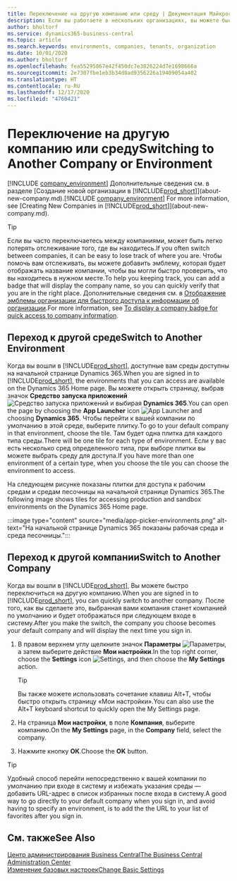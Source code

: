 ```yaml
---
title: Переключение на другую компанию или среду | Документация Майкрософт
description: Если вы работаете в нескольких организациях, вы можете быстро переключаться между средами и компаниями.
author: bholtorf
ms.service: dynamics365-business-central
ms.topic: article
ms.search.keywords: environments, companies, tenants, organization
ms.date: 10/01/2020
ms.author: bholtorf
ms.openlocfilehash: fea55295867e42f450dc7e3826224d7e1698666a
ms.sourcegitcommit: 2e7307fbe1eb3b34d0ad9356226a19409054a402
ms.translationtype: HT
ms.contentlocale: ru-RU
ms.lasthandoff: 12/17/2020
ms.locfileid: "4760421"
---
```

# <a name="switching-to-another-company-or-environment"></a><span data-ttu-id="fc55f-103">Переключение на другую компанию или среду</span><span class="sxs-lookup"><span data-stu-id="fc55f-103">Switching to Another Company or Environment</span></span>

<span data-ttu-id="fc55f-104">[!INCLUDE [company_environment](includes/company_environment.md)] Дополнительные сведения см. в разделе [Создание новой организации в [!INCLUDE[prod_short](includes/prod_short.md)]](about-new-company.md).</span><span class="sxs-lookup"><span data-stu-id="fc55f-104">[!INCLUDE [company_environment](includes/company_environment.md)] For more information, see [Creating New Companies in [!INCLUDE[prod_short](includes/prod_short.md)]](about-new-company.md).</span></span>  

> [!TIP]
> <span data-ttu-id="fc55f-105">Если вы часто переключаетесь между компаниями, может быть легко потерять отслеживание того, где вы находитесь.</span><span class="sxs-lookup"><span data-stu-id="fc55f-105">If you often switch between companies, it can be easy to lose track of where you are.</span></span> <span data-ttu-id="fc55f-106">Чтобы помочь вам отслеживать, вы можете добавить эмблему, которая будет отображать название компании, чтобы вы могли быстро проверить, что вы находитесь в нужном месте.</span><span class="sxs-lookup"><span data-stu-id="fc55f-106">To help you keeping track, you can add a badge that will display the company name, so you can quickly verify that you are in the right place.</span></span> <span data-ttu-id="fc55f-107">Дополнительные сведения см. в [Отображение эмблемы организации для быстрого доступа к информации об организации](ui-change-basic-settings.md#to-display-a-company-badge-for-quick-access-to-company-information).</span><span class="sxs-lookup"><span data-stu-id="fc55f-107">For more information, see [To display a company badge for quick access to company information](ui-change-basic-settings.md#to-display-a-company-badge-for-quick-access-to-company-information).</span></span>

## <a name="switch-to-another-environment"></a><span data-ttu-id="fc55f-108">Переход к другой среде</span><span class="sxs-lookup"><span data-stu-id="fc55f-108">Switch to Another Environment</span></span>

<span data-ttu-id="fc55f-109">Когда вы вошли в [!INCLUDE[prod_short](includes/prod_short.md)], доступные вам среды доступны на начальной странице Dynamics 365.</span><span class="sxs-lookup"><span data-stu-id="fc55f-109">When you are signed in to [!INCLUDE[prod_short](includes/prod_short.md)], the environments that you can access are available on the Dynamics 365 Home page.</span></span> <span data-ttu-id="fc55f-110">Вы можете открыть страницу, выбрав значок **Средство запуска приложений** ![Средство запуска приложений](media/app-launcher-icon.png "Средство запуска приложений обеспечивает доступ к дополнительным функциям") и выбирая **Dynamics 365**.</span><span class="sxs-lookup"><span data-stu-id="fc55f-110">You can open the page by choosing the **App Launcher** icon ![App Launcher](media/app-launcher-icon.png "The App Launcher provides access to more features") and choosing **Dynamics 365**.</span></span> <span data-ttu-id="fc55f-111">Чтобы перейти к вашей компании по умолчанию в этой среде, выберите плитку.</span><span class="sxs-lookup"><span data-stu-id="fc55f-111">To go to your default company in that environment, choose the tile.</span></span> <span data-ttu-id="fc55f-112">Там будет одна плитка для каждого типа среды.</span><span class="sxs-lookup"><span data-stu-id="fc55f-112">There will be one tile for each type of environment.</span></span> <span data-ttu-id="fc55f-113">Если у вас есть несколько сред определенного типа, при выборе плитки вы можете выбрать среду для доступа.</span><span class="sxs-lookup"><span data-stu-id="fc55f-113">If you have more than one environment of a certain type, when you choose the tile you can choose the environment to access.</span></span>

<span data-ttu-id="fc55f-114">На следующем рисунке показаны плитки для доступа к рабочим средам и средам песочницы на начальной странице Dynamics 365.</span><span class="sxs-lookup"><span data-stu-id="fc55f-114">The following image shows tiles for accessing production and sandbox environments on the Dynamics 365 Home page.</span></span>

:::image type="content" source="media/app-picker-environments.png" alt-text="На начальной странице Dynamics 365 показаны рабочая среда и среда песочницы.":::

## <a name="switch-to-another-company"></a><span data-ttu-id="fc55f-116">Переход к другой компании</span><span class="sxs-lookup"><span data-stu-id="fc55f-116">Switch to Another Company</span></span>

<span data-ttu-id="fc55f-117">Когда вы вошли в [!INCLUDE[prod_short](includes/prod_short.md)], Вы можете быстро переключиться на другую компанию.</span><span class="sxs-lookup"><span data-stu-id="fc55f-117">When you are signed in to [!INCLUDE[prod_short](includes/prod_short.md)], you can quickly switch to another company.</span></span> <span data-ttu-id="fc55f-118">После того, как вы сделаете это, выбранная вами компания станет компанией по умолчанию и будет отображаться при следующем входе в систему.</span><span class="sxs-lookup"><span data-stu-id="fc55f-118">After you make the switch, the company you choose becomes your default company and will display the next time you sign in.</span></span>

1. <span data-ttu-id="fc55f-119">В правом верхнем углу щелкните значок **Параметры** ![Параметры](media/ui-experience/settings_icon_small.png "Значок настроек для ролевого центра"), а затем выберите действие **Мои настройки**.</span><span class="sxs-lookup"><span data-stu-id="fc55f-119">In the top right corner, choose the **Settings** icon ![Settings](media/ui-experience/settings_icon_small.png "Settings icon for role center"), and then choose the **My Settings** action.</span></span>

    > [!TIP]
    > <span data-ttu-id="fc55f-120">Вы также можете использовать сочетание клавиш Alt+T, чтобы быстро открыть страницу «Мои настройки».</span><span class="sxs-lookup"><span data-stu-id="fc55f-120">You can also use the Alt+T keyboard shortcut to quickly open the My Settings page.</span></span>

2. <span data-ttu-id="fc55f-121">На страница **Мои настройки**, в поле **Компания**, выберите компанию.</span><span class="sxs-lookup"><span data-stu-id="fc55f-121">On the **My Settings** page, in the **Company** field, select the company.</span></span>  
3. <span data-ttu-id="fc55f-122">Нажмите кнопку **ОК**.</span><span class="sxs-lookup"><span data-stu-id="fc55f-122">Choose the **OK** button.</span></span>

> [!TIP]
> <span data-ttu-id="fc55f-123">Удобный способ перейти непосредственно к вашей компании по умолчанию при входе в систему и избежать указания среды — добавить URL-адрес в список избранных после входа в систему.</span><span class="sxs-lookup"><span data-stu-id="fc55f-123">A good way to go directly to your default company when you sign in, and avoid having to specify an environment, is to add the the URL to your list of favorites after you sign in.</span></span>

## <a name="see-also"></a><span data-ttu-id="fc55f-124">См. также</span><span class="sxs-lookup"><span data-stu-id="fc55f-124">See Also</span></span>

[<span data-ttu-id="fc55f-125">Центр администрирования Business Central</span><span class="sxs-lookup"><span data-stu-id="fc55f-125">The Business Central Administration Center</span></span>](/dynamics365/business-central/dev-itpro/administration/tenant-admin-center)  
[<span data-ttu-id="fc55f-126">Изменение базовых настроек</span><span class="sxs-lookup"><span data-stu-id="fc55f-126">Change Basic Settings</span></span>](ui-change-basic-settings.md)  
